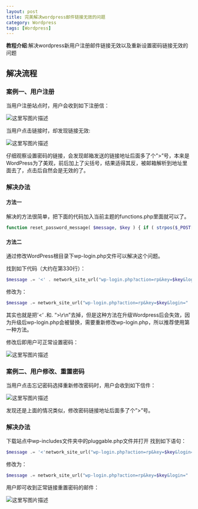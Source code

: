 ```yaml
---
layout: post
title: 完美解决wordpress邮件链接无效的问题
category: Wordpress
tags: [Wordpress]
---
```


**教程介绍**:解决wordpress新用户注册邮件链接无效以及重新设置密码链接无效的问题

## 解决流程

### 案例一、用户注册

当用户注册站点时，用户会收到如下注册信：

![这里写图片描述](http://img.blog.csdn.net/20160823174621928)

当用户点击链接时，却发现链接无效:

![这里写图片描述](http://img.blog.csdn.net/20160823175007883)

仔细观察设置密码的链接，会发现邮箱发送的链接地址后面多了个”>”号，本来是WordPress为了美观，前后加上了尖括号，结果适得其反，被邮箱解析到地址里面去了，点击后自然会是无效的了。

### 解决办法

#### 方法一

解决的方法很简单，把下面的代码加入当前主题的functions.php里面就可以了。

```php
function reset_password_message( $message, $key ) { if ( strpos($_POST['user_login'], '@') ) { $user_data = get_user_by('email', trim($_POST['user_login'])); } else { $login = trim($_POST['user_login']); $user_data = get_user_by('login', $login); } $user_login = $user_data->user_login; $msg = __('有人要求重设如下帐号的密码：'). "\r\n\r\n"; $msg .= network_site_url() . "\r\n\r\n"; $msg .= sprintf(__('用户名：%s'), $user_login) . "\r\n\r\n"; $msg .= __('若这不是您本人要求的，请忽略本邮件，一切如常。') . "\r\n\r\n"; $msg .= __('要重置您的密码，请打开下面的链接：'). "\r\n\r\n"; $msg .= network_site_url("wp-login.php?action=rp&key=$key&login=" . rawurlencode($user_login), 'login') ; return $msg; } add_filter('retrieve_password_message', reset_password_message, null, 2);
```

#### 方法二

通过修改WordPress根目录下wp-login.php文件可以解决这个问题。

找到如下代码（大约在第330行）：

```php
$message .= '<' . network_site_url("wp-login.php?action=rp&key=$key&login=" . rawurlencode($user_login), 'login') . ">\r\n";
```

修改为：

```php
$message .= network_site_url("wp-login.php?action=rp&key=$key&login=" . rawurlencode($user_login), 'login') ;
```
其实也就是把'<‘ .和. “>\r\n”去掉，但是这种方法在升级Wordpress后会失效，因为升级后wp-login.php会被替换，需要重新修改wp-login.php，所以推荐使用第一种方法。

修改后即用户可正常设置密码：

![这里写图片描述](http://img.blog.csdn.net/20160823181051845)  

### 案例二、用户修改、重置密码

当用户点击忘记密码选择重新修改密码时，用户会收到如下信件：

![这里写图片描述](http://img.blog.csdn.net/20160823180601795)

发现还是上面的情况类似，修改密码链接地址后面多了个”>”号。

### 解决办法

下载站点中wp-includes文件夹中的pluggable.php文件并打开
找到如下语句：

```php
$message .= '<'network_site_url("wp-login.php?action=rp&key=$key&login=" . rawurlencode($user_login), 'login')">\r\n\" ;
```

修改为：

```php
$message .= network_site_url("wp-login.php?action=rp&key=$key&login=" . rawurlencode($user->user_login), 'login') . "\r\n\r\n";
```

用户即可收到正常链接重置密码的邮件：

![这里写图片描述](http://img.blog.csdn.net/20160823181831565)
